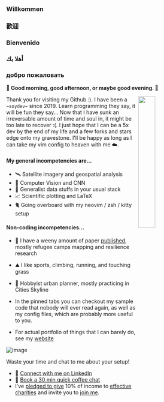 ### Willkommen
### 歡迎
### Bienvenido
### أهلا بك
### добро пожаловать

**🌄 Good morning, good afternoon, or maybe good evening. 🌆**

 <img align='right' src="https://github.com/user-attachments/assets/0ece6828-35a6-4c58-8612-8d0c688ff07c" width=30% height=30%>

Thank you for visiting my Github :). I have been a ```~soydev~``` since 2019. Learn programming they say, it will be fun they say... Now that I have sunk an irreversable amount of time and soul in, it might be too late to recover :(. I just hope that I can be a 5x dev by the end of my life and a few forks and stars edge onto my gravestone. I'll be happy as long as I can take my vim config to heaven with me ☁️.

#### My general incompetencies are...
- 🛰️ Satellite imagery and geospatial analysis
- 👀 Computer Vision and CNN
- 💁 Generalist data stuffs in your usual stack
- 📈 Scientific plotting and LaTeX
- 🐈 Going overboard with my neovim / zsh / kitty setup

#### Non-coding incompetencies...
- 🧻 I have a weeny amount of paper [published](https://www.researchgate.net/profile/Christopher-Chan-15?ev=hdr_xprf), mostly refugee camps mapping and resilience research
- ⛰️ I like sports, climbing, running, and touching grass
- 🚋 Hobbyist urban planner, mostly practicing in Cities Skyline

- In the pinned tabs you can checkout my sample code that nobody will ever read again, as well as my config files, which are probably more useful to you.
- For actual portfolio of things that I can barely do, see my [website](https://story.chanakin.info/)

![image](https://github.com/user-attachments/assets/fc3898f3-91d0-4c57-9e37-7c9079c2815a)

Waste your time and chat to me about your setup!
- 💼 [Connect with me on LinkedIn](https://www.linkedin.com/in/christopher-yan-chak-chan-a58879ba/)
- 📅 [Book a 30 min quick coffee chat](https://calendly.com/chrischank97/30-min-quick-coffee)
- I've [pledged to give](https://www.givingwhatwecan.org/pledge) 10% of income to [effective charities](https://www.givingwhatwecan.org/best-charities-to-donate-to-2024) and invite you to [join me](https://www.givingwhatwecan.org/index).
